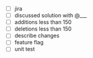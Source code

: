 - [ ] jira
- [ ] discussed solution with @\_\_\_
- [ ] additions less than 150
- [ ] deletions less than 150
- [ ] describe changes
- [ ] feature flag
- [ ] unit test
